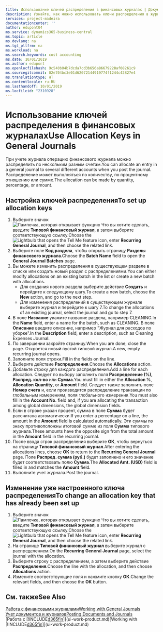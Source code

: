 ```yaml
---
title: Использование ключей распределения в финансовых журналах | Документация Майкрософт
description: Узнайте, как можно использовать ключи распределения в журналах.
services: project-madeira
documentationcenter: ''
author: edupont04
ms.service: dynamics365-business-central
ms.topic: article
ms.devlang: na
ms.tgt_pltfrm: na
ms.workload: na
ms.search.keywords: cost accounting
ms.date: 10/01/2019
ms.author: edupont
ms.openlocfilehash: 9c540b04b7dcda7cd3b656a86679228af08261c9
ms.sourcegitcommit: 02e704bc3e01d62072144919774f1244c42827e4
ms.translationtype: HT
ms.contentlocale: ru-RU
ms.lasthandoff: 10/01/2019
ms.locfileid: "2310928"
---
```

# <a name="use-allocation-keys-in-general-journals"></a><span data-ttu-id="eb475-103">Использование ключей распределения в финансовых журналах</span><span class="sxs-lookup"><span data-stu-id="eb475-103">Use Allocation Keys in General Journals</span></span>
<span data-ttu-id="eb475-104">При учете журнала операцию финансового журнала можно распределить по нескольким разным счетам.</span><span class="sxs-lookup"><span data-stu-id="eb475-104">You can allocate an entry in a general journal to several different accounts when you post the journal.</span></span> <span data-ttu-id="eb475-105">Распределение может выполняться по количеству, по процентному отношению или сумме.</span><span class="sxs-lookup"><span data-stu-id="eb475-105">The allocation can be made by quantity, percentage, or amount.</span></span>

## <a name="to-set-up-allocation-keys"></a><span data-ttu-id="eb475-106">Настройка ключей распределения</span><span class="sxs-lookup"><span data-stu-id="eb475-106">To set up allocation keys</span></span>
1. <span data-ttu-id="eb475-107">Выберите значок ![Лампочка, которая открывает функцию Что вы хотите сделать](media/ui-search/search_small.png "Что вы хотите сделать"), введите **Типовой финансовый журнал**, а затем выберите соответствующую ссылку.</span><span class="sxs-lookup"><span data-stu-id="eb475-107">Choose the ![Lightbulb that opens the Tell Me feature](media/ui-search/search_small.png "Tell me what you want to do") icon, enter **Recurring General Journal**, and then choose the related link.</span></span>
2. <span data-ttu-id="eb475-108">Выберите поле **Код раздела**, чтобы открыть страницу **Разделы финансового журнала**.</span><span class="sxs-lookup"><span data-stu-id="eb475-108">Choose the **Batch Name** field to open the **General Journal Batches** page.</span></span>
3. <span data-ttu-id="eb475-109">Вы можете изменить распределения в существующем разделе в списке или создать новый раздел с распределениями.</span><span class="sxs-lookup"><span data-stu-id="eb475-109">You can either modify allocations on an existing batch in the list or create a new batch with allocations.</span></span>
   * <span data-ttu-id="eb475-110">Для создания нового раздела выберите действие **Создать** и перейдите к следующему шагу.</span><span class="sxs-lookup"><span data-stu-id="eb475-110">To create a new batch, choose the **New** action, and go to the next step.</span></span>
   * <span data-ttu-id="eb475-111">Для изменения распределений в существующем журнале выберите журнал и перейдите к шагу 7.</span><span class="sxs-lookup"><span data-stu-id="eb475-111">To change the allocations of an existing journal, select the journal and go to step 7.</span></span>    
4. <span data-ttu-id="eb475-112">В поле **Название** укажите название раздела, например CLEANING.</span><span class="sxs-lookup"><span data-stu-id="eb475-112">In the **Name** field, enter a name for the batch, such as CLEANING.</span></span> <span data-ttu-id="eb475-113">В поле **Описание** введите описание, например "Журнал для расходов по уборке".</span><span class="sxs-lookup"><span data-stu-id="eb475-113">In the **Description** field, enter a description, such as Cleaning Expenses Journal.</span></span>
5. <span data-ttu-id="eb475-114">По завершении закройте страницу.</span><span class="sxs-lookup"><span data-stu-id="eb475-114">When you are done, close the page.</span></span> <span data-ttu-id="eb475-115">Откроется новый пустой типовой журнал.</span><span class="sxs-lookup"><span data-stu-id="eb475-115">A new, empty recurring journal opens.</span></span>
6. <span data-ttu-id="eb475-116">Заполните поля строки.</span><span class="sxs-lookup"><span data-stu-id="eb475-116">Fill in the fields on the line.</span></span>
7. <span data-ttu-id="eb475-117">Выберите действие **Распределения**.</span><span class="sxs-lookup"><span data-stu-id="eb475-117">Choose the **Allocations** action.</span></span>
8. <span data-ttu-id="eb475-118">Добавьте строку для каждого распределения.</span><span class="sxs-lookup"><span data-stu-id="eb475-118">Add a line for each allocation.</span></span> <span data-ttu-id="eb475-119">Следует по выбору заполнить поля **Распределение (%)**, **Распред. кол-во** или **Сумма**.</span><span class="sxs-lookup"><span data-stu-id="eb475-119">You must fill in either the **Allocation %**, **Allocation Quantity**, or **Amount** field.</span></span> <span data-ttu-id="eb475-120">Следует также заполнить поле **Номер счета** и, если производится распределение транзакции по глобальным измерениям, поля глобального измерения.</span><span class="sxs-lookup"><span data-stu-id="eb475-120">You must also fill in the **Account No.** field and, if you are allocating the transaction among global dimensions, the global dimension fields.</span></span>
9. <span data-ttu-id="eb475-121">Если в строке указан процент, сумма в поле **Сумма** будет рассчитана автоматически.</span><span class="sxs-lookup"><span data-stu-id="eb475-121">If you enter a percentage on a line, the amount in the **Amount** field is calculated automatically.</span></span> <span data-ttu-id="eb475-122">Эти суммы по знаку противоположны итоговой сумме из поля **Сумма** типового журнала.</span><span class="sxs-lookup"><span data-stu-id="eb475-122">These amounts have the opposite sign from the total amount in the **Amount** field in the recurring journal.</span></span>
10. <span data-ttu-id="eb475-123">После ввода строк распределения выберите **OK**, чтобы вернуться на страницу **Типовой финансовый журнал**.</span><span class="sxs-lookup"><span data-stu-id="eb475-123">After entering the allocations lines, choose **OK** to return to the **Recurring General Journal** page.</span></span> <span data-ttu-id="eb475-124">Поле **Распред. сумма (руб.)** будет заполнено и его значение будет соответствовать полю **Сумма**.</span><span class="sxs-lookup"><span data-stu-id="eb475-124">The **Allocated Amt. (USD)** field is filled in and matches the **Amount** field.</span></span>
11. <span data-ttu-id="eb475-125">Выполните учет журнала.</span><span class="sxs-lookup"><span data-stu-id="eb475-125">Post the journal.</span></span>

## <a name="to-change-an-allocation-key-that-has-already-been-set-up"></a><span data-ttu-id="eb475-126">Изменение уже настроенного ключа распределения</span><span class="sxs-lookup"><span data-stu-id="eb475-126">To change an allocation key that has already been set up</span></span>
1. <span data-ttu-id="eb475-127">Выберите значок ![Лампочка, которая открывает функцию Что вы хотите сделать](media/ui-search/search_small.png "Что вы хотите сделать"), введите **Типовой финансовый журнал**, а затем выберите соответствующую ссылку.</span><span class="sxs-lookup"><span data-stu-id="eb475-127">Choose the ![Lightbulb that opens the Tell Me feature](media/ui-search/search_small.png "Tell me what you want to do") icon, enter **Recurring General Journal**, and then choose the related link.</span></span>
2. <span data-ttu-id="eb475-128">На странице **Типовой финансовый журнал** выберите журнал с распределением.</span><span class="sxs-lookup"><span data-stu-id="eb475-128">On the **Recurring General Journal** page, select the journal with the allocation.</span></span>
3. <span data-ttu-id="eb475-129">Выберите строку с распределением, а затем выберите действие **Распределения**.</span><span class="sxs-lookup"><span data-stu-id="eb475-129">Choose the line with the allocation, and then choose **Allocations** action.</span></span>
4. <span data-ttu-id="eb475-130">Измените соответствующие поля и нажмите кнопку **ОК**.</span><span class="sxs-lookup"><span data-stu-id="eb475-130">Change the relevant fields, and then choose the **OK** button.</span></span>

## <a name="see-also"></a><span data-ttu-id="eb475-131">См. также</span><span class="sxs-lookup"><span data-stu-id="eb475-131">See Also</span></span>
[<span data-ttu-id="eb475-132">Работа с финансовыми журналами</span><span class="sxs-lookup"><span data-stu-id="eb475-132">Working with General Journals</span></span>](ui-work-general-journals.md)  
[<span data-ttu-id="eb475-133">Учет документов и журналов</span><span class="sxs-lookup"><span data-stu-id="eb475-133">Posting Documents and Journals</span></span>](ui-post-documents-journals.md)  
<span data-ttu-id="eb475-134">[Работа с [!INCLUDE[d365fin](includes/d365fin_md.md)]](ui-work-product.md)</span><span class="sxs-lookup"><span data-stu-id="eb475-134">[Working with [!INCLUDE[d365fin](includes/d365fin_md.md)]](ui-work-product.md)</span></span>
